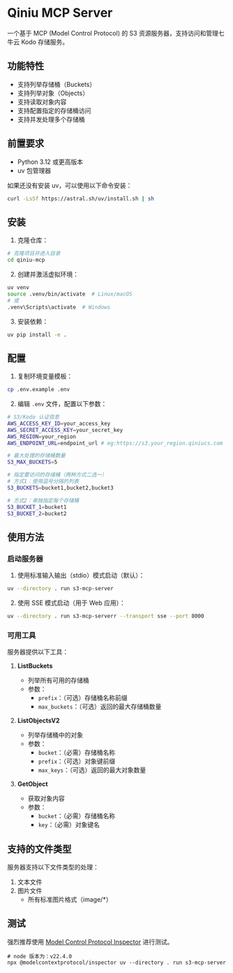 # Qiniu MCP Server

一个基于 MCP (Model Control Protocol) 的 S3 资源服务器，支持访问和管理七牛云 Kodo 存储服务。

## 功能特性

- 支持列举存储桶（Buckets）
- 支持列举对象（Objects）
- 支持读取对象内容
- 支持配置指定的存储桶访问
- 支持并发处理多个存储桶

## 前置要求

- Python 3.12 或更高版本
- uv 包管理器

如果还没有安装 uv，可以使用以下命令安装：
```bash
curl -LsSf https://astral.sh/uv/install.sh | sh
```

## 安装

1. 克隆仓库：
```bash
# 克隆项目并进入目录
cd qiniu-mcp
```

2. 创建并激活虚拟环境：
```bash
uv venv
source .venv/bin/activate  # Linux/macOS
# 或
.venv\Scripts\activate  # Windows
```

3. 安装依赖：
```bash
uv pip install -e .
```

## 配置

1. 复制环境变量模板：
```bash
cp .env.example .env
```

2. 编辑 `.env` 文件，配置以下参数：
```bash
# S3/Kodo 认证信息
AWS_ACCESS_KEY_ID=your_access_key
AWS_SECRET_ACCESS_KEY=your_secret_key
AWS_REGION=your_region
AWS_ENDPOINT_URL=endpoint_url # eg:https://s3.your_region.qiniucs.com

# 最大处理的存储桶数量
S3_MAX_BUCKETS=5

# 指定要访问的存储桶（两种方式二选一）
# 方式1：使用逗号分隔的列表
S3_BUCKETS=bucket1,bucket2,bucket3

# 方式2：单独指定每个存储桶
S3_BUCKET_1=bucket1
S3_BUCKET_2=bucket2
```

## 使用方法

### 启动服务器

1. 使用标准输入输出（stdio）模式启动（默认）：
```bash
uv --directory . run s3-mcp-server
```

2. 使用 SSE 模式启动（用于 Web 应用）：
```bash
uv --directory . run s3-mcp-serverr --transport sse --port 8000
```

### 可用工具

服务器提供以下工具：

1. **ListBuckets**
   - 列举所有可用的存储桶
   - 参数：
     - `prefix`：（可选）存储桶名称前缀
     - `max_buckets`：（可选）返回的最大存储桶数量

2. **ListObjectsV2**
   - 列举存储桶中的对象
   - 参数：
     - `bucket`：（必需）存储桶名称
     - `prefix`：（可选）对象键前缀
     - `max_keys`：（可选）返回的最大对象数量

3. **GetObject**
   - 获取对象内容
   - 参数：
     - `bucket`：（必需）存储桶名称
     - `key`：（必需）对象键名


## 支持的文件类型

服务器支持以下文件类型的处理：

1. 文本文件
2. 图片文件
   - 所有标准图片格式（image/*）

## 测试
强烈推荐使用 [Model Control Protocol Inspector](https://github.com/modelcontextprotocol/inspector) 进行测试。
```shell
# node 版本为：v22.4.0
npx @modelcontextprotocol/inspector uv --directory . run s3-mcp-server
```


